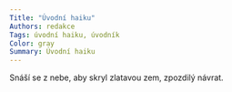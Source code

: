 ```yaml
---
Title: "Úvodní haiku"
Authors: redakce
Tags: úvodní haiku, úvodník
Color: gray
Summary: Úvodní haiku
---
```

Snáší se z nebe, 
aby skryl zlatavou zem,
zpozdilý návrat.
